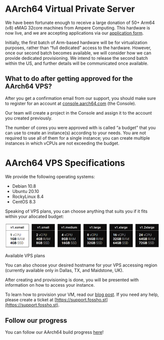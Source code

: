 # AArch64 Virtual Private Server 


We have been fortunate enough to receive a large donation of 50+ Arm64 (v8) eMAG 32core machines from Ampere Computing. This hardware is now live, and we are accepting applications via our [application form](https://fosshost.org/apply). 

Initially, the first batch of Arm-based hardware will be for virtualization purposes, rather than “full dedicated” access to the hardware. However, once our second batch becomes available, we will consider how we can provide dedicated provisioning. We intend to release the second batch within the US, and further details will be communicated once available. 

## What to do after getting approved for the AArch64 VPS?

After you get a confirmation email from our support, you should make sure to register for an account at [console.aarch64.com](https://console.aarch64.com) (the Console).

Our team will create a project in the Console and assign it to the account you created previously.

The number of cores you were approved with is called “a budget” that you can use to create an instance(s) according to your needs. You are not required to use all of them for a single instance; you can create multiple instances in which vCPUs are not exceeding the budget.

# AArch64 VPS Specifications

We provide the following operating systems:

*   Debian 10.8
*   Ubuntu 20.10
*   RockyLinux 8.4
*   CentOS 8.3

Speaking of VPS plans, you can choose anything that suits you if it fits within your allocated budget:

![](/assets/aarch64-choosing-vm-specs.png)

Available VPS plans

You can also choose your desired hostname for your VPS accessing region (currently available only in Dallas, TX, and Maidstone, UK).

After creating and provisioning is done, you will be presented with information on how to access your instance.

To learn how to provision your VM, read our [blog post](https://aarch64.com/post/rocky-linux-aarch64). If you need any help, please create a ticket at [https://support.fossho.st](https://support.fossho.st).

## Follow our progress

You can follow our AArch64 build progress [here](https://aarch64.com)!